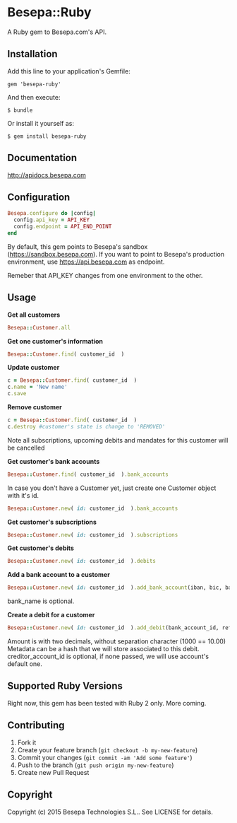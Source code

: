 # Besepa::Ruby

A Ruby gem to Besepa.com's API.

## Installation

Add this line to your application's Gemfile:

    gem 'besepa-ruby'

And then execute:

    $ bundle

Or install it yourself as:

    $ gem install besepa-ruby
    
## Documentation

http://apidocs.besepa.com


## Configuration

```ruby
Besepa.configure do |config|
  config.api_key = API_KEY 
  config.endpoint = API_END_POINT
end
```

By default, this gem points to Besepa's sandbox (https://sandbox.besepa.com). If you want to point to Besepa's production environment, use https://api.besepa.com as endpoint.

Remeber that API_KEY changes from one environment to the other.

## Usage

**Get all customers**

```ruby
Besepa::Customer.all
```

**Get one customer's information**

```ruby
Besepa::Customer.find( customer_id  )
```

**Update customer**

```ruby
c = Besepa::Customer.find( customer_id  )
c.name = 'New name'
c.save
```

**Remove customer**

```ruby
c = Besepa::Customer.find( customer_id  )
c.destroy #customer's state is change to 'REMOVED'
```

Note all subscriptions, upcoming debits and mandates for this customer will be cancelled


**Get customer's bank accounts**

```ruby
Besepa::Customer.find( customer_id  ).bank_accounts
```

In case you don't have a Customer yet, just create one Customer object with it's id.
```ruby
Besepa::Customer.new( id: customer_id  ).bank_accounts
```

**Get customer's subscriptions**

```ruby
Besepa::Customer.new( id: customer_id  ).subscriptions
```

**Get customer's debits**

```ruby
Besepa::Customer.new( id: customer_id  ).debits
```

**Add a bank account to a customer**

```ruby
Besepa::Customer.new( id: customer_id  ).add_bank_account(iban, bic, bank_name)

```
bank_name is optional.

**Create a debit for a customer**

```ruby
Besepa::Customer.new( id: customer_id  ).add_debit(bank_account_id, reference, description, amount, collect_at, creditor_account_id, metadata)
```

Amount is with two decimals, without separation character (1000 == 10.00)
Metadata can be a hash that we will store associated to this debit. creditor_account_id is optional, if none passed, we will use account's default one. 









## Supported Ruby Versions

Right now, this gem has been tested with Ruby 2 only. More coming.

## Contributing

1. Fork it
2. Create your feature branch (`git checkout -b my-new-feature`)
3. Commit your changes (`git commit -am 'Add some feature'`)
4. Push to the branch (`git push origin my-new-feature`)
5. Create new Pull Request


## Copyright

Copyright (c) 2015 Besepa Technologies S.L.. See LICENSE for details.
